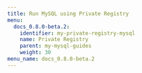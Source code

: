 ```yaml
---
title: Run MySQL using Private Registry
menu:
  docs_0.8.0-beta.2:
    identifier: my-private-registry-mysql
    name: Private Registry
    parent: my-mysql-guides
    weight: 30
menu_name: docs_0.8.0-beta.2
---
```


